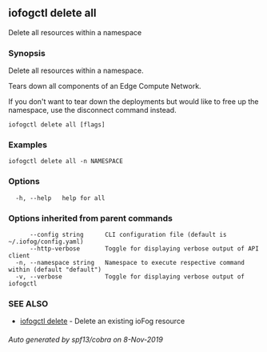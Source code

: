 ## iofogctl delete all

Delete all resources within a namespace

### Synopsis

Delete all resources within a namespace.

Tears down all components of an Edge Compute Network.

If you don't want to tear down the deployments but would like to free up the namespace, use the disconnect command instead.

```
iofogctl delete all [flags]
```

### Examples

```
iofogctl delete all -n NAMESPACE
```

### Options

```
  -h, --help   help for all
```

### Options inherited from parent commands

```
      --config string      CLI configuration file (default is ~/.iofog/config.yaml)
      --http-verbose       Toggle for displaying verbose output of API client
  -n, --namespace string   Namespace to execute respective command within (default "default")
  -v, --verbose            Toggle for displaying verbose output of iofogctl
```

### SEE ALSO

* [iofogctl delete](iofogctl_delete.md)	 - Delete an existing ioFog resource

###### Auto generated by spf13/cobra on 8-Nov-2019
